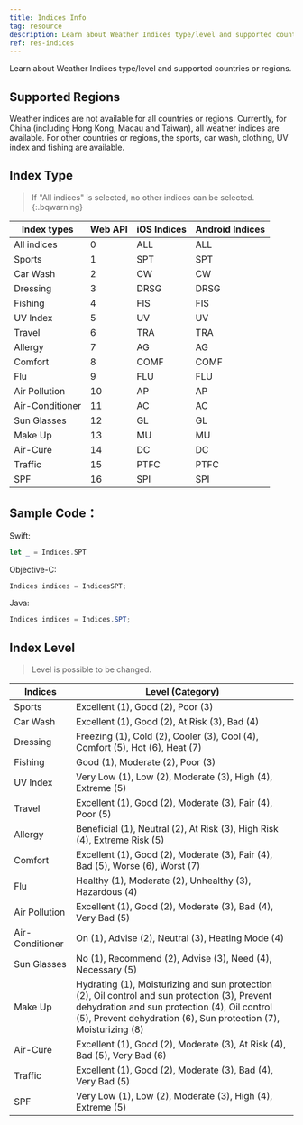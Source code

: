 ```yaml
---
title: Indices Info
tag: resource
description: Learn about Weather Indices type/level and supported countries or regions.
ref: res-indices
---
```


Learn about Weather Indices type/level and supported countries or regions.

## Supported Regions

Weather indices are not available for all countries or regions. Currently, for China (including Hong Kong, Macau and Taiwan), all weather indices are available. For other countries or regions, the sports, car wash, clothing, UV index and fishing are available.

## Index Type

> If "All indices" is selected, no other indices can be selected.
{:.bqwarning}

| Index types     | Web API | iOS Indices  | Android Indices |
| --------------- | ------- | ----------------- | ----------- |
| All indices     | 0       | ALL               | ALL         |
| Sports          | 1       | SPT               | SPT         |
| Car Wash        | 2       | CW                | CW          |
| Dressing        | 3       | DRSG              | DRSG        |
| Fishing         | 4       | FIS               | FIS         |
| UV Index        | 5       | UV                | UV          |
| Travel          | 6       | TRA               | TRA         |
| Allergy         | 7       | AG                | AG          |
| Comfort         | 8       | COMF              | COMF        |
| Flu             | 9       | FLU               | FLU         |
| Air Pollution   | 10      | AP                | AP          |
| Air-Conditioner | 11      | AC                | AC          |
| Sun Glasses     | 12      | GL                | GL          |
| Make Up         | 13      | MU                | MU          |
| Air-Cure        | 14      | DC                | DC          |
| Traffic         | 15      | PTFC              | PTFC        |
| SPF             | 16      | SPI               | SPI         |

## Sample Code：

Swift:
```swift
let _ = Indices.SPT
```

Objective-C:
```swift
Indices indices = IndicesSPT; 
```

Java:
```java
Indices indices = Indices.SPT; 
```

## Index Level

> Level is possible to be changed.


| Indices           | Level (Category)                                           |
| --------------- | ------------------------------------------------------------ |
| Sports          | Excellent (1), Good (2), Poor  (3)                           |
| Car Wash        | Excellent (1), Good (2), At Risk (3), Bad (4)                |
| Dressing        | Freezing (1), Cold (2), Cooler  (3), Cool (4), Comfort (5), Hot (6), Heat (7) |
| Fishing         | Good (1), Moderate (2), Poor  (3)                            |
| UV Index        | Very Low (1), Low (2), Moderate  (3), High (4), Extreme (5)  |
| Travel          | Excellent (1), Good (2),  Moderate (3), Fair (4), Poor (5)   |
| Allergy         | Beneficial (1), Neutral (2), At  Risk (3), High Risk (4), Extreme Risk (5) |
| Comfort         | Excellent (1), Good (2),  Moderate (3), Fair (4), Bad (5), Worse (6), Worst (7) |
| Flu             | Healthy (1), Moderate (2),  Unhealthy (3), Hazardous (4)     |
| Air Pollution   | Excellent (1), Good (2),  Moderate (3), Bad (4), Very Bad (5)    |
| Air-Conditioner | On (1), Advise (2), Neutral  (3), Heating Mode (4)           |
| Sun Glasses     | No (1), Recommend (2), Advise  (3), Need (4), Necessary (5)  |
| Make Up         | Hydrating (1), Moisturizing and  sun protection (2), Oil control and sun protection (3), Prevent dehydration  and sun protection (4), Oil control (5), Prevent dehydration (6), Sun  protection (7), Moisturizing (8) |
| Air-Cure        | Excellent (1), Good (2),  Moderate (3), At Risk (4), Bad (5), Very Bad (6) |
| Traffic         | Excellent (1), Good (2),  Moderate (3), Bad (4), Very Bad (5)    |
| SPF             | Very Low (1), Low (2), Moderate  (3), High (4), Extreme (5)  |

